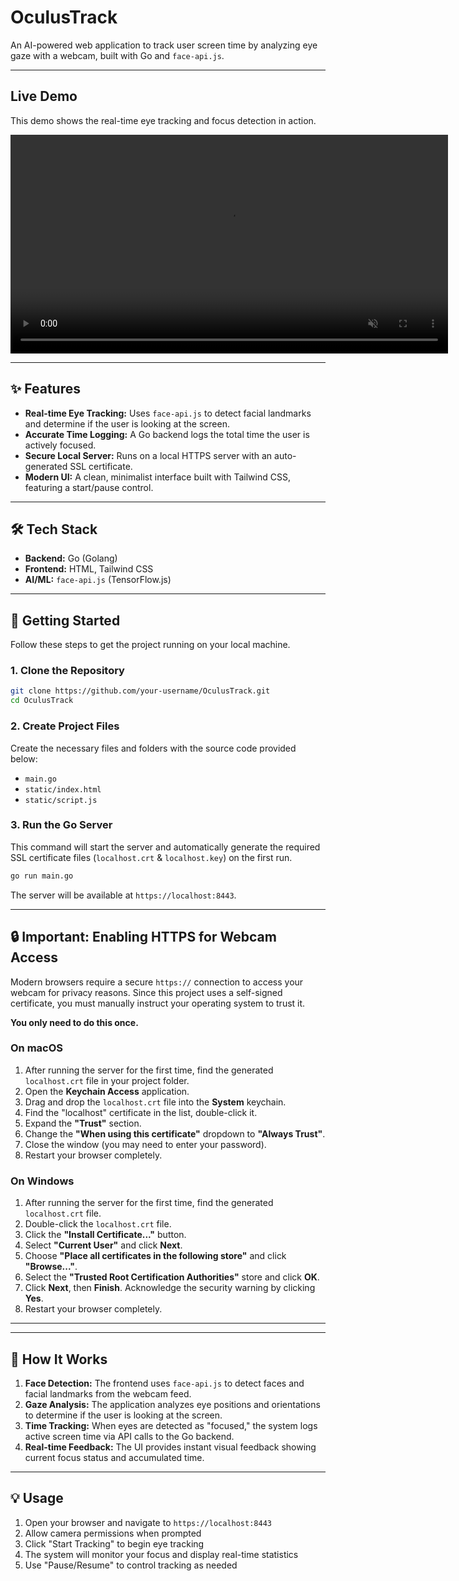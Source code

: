 # OculusTrack 
An AI-powered web application to track user screen time by analyzing eye gaze with a webcam, built with Go and `face-api.js`.

---

## Live Demo
This demo shows the real-time eye tracking and focus detection in action.

<p align="center">
  <video src="demo.mp4" width="700" controls autoplay loop muted>
     Your browser does not support the video tag.
  </video>
</p>

---

## ✨ Features
* **Real-time Eye Tracking:** Uses `face-api.js` to detect facial landmarks and determine if the user is looking at the screen.
* **Accurate Time Logging:** A Go backend logs the total time the user is actively focused.
* **Secure Local Server:** Runs on a local HTTPS server with an auto-generated SSL certificate.
* **Modern UI:** A clean, minimalist interface built with Tailwind CSS, featuring a start/pause control.

---

## 🛠️ Tech Stack
* **Backend:** Go (Golang)
* **Frontend:** HTML, Tailwind CSS
* **AI/ML:** `face-api.js` (TensorFlow.js)

---

## 🚀 Getting Started
Follow these steps to get the project running on your local machine.

### 1. Clone the Repository
```bash
git clone https://github.com/your-username/OculusTrack.git
cd OculusTrack
```

### 2. Create Project Files
Create the necessary files and folders with the source code provided below:
- `main.go`
- `static/index.html`
- `static/script.js`

### 3. Run the Go Server
This command will start the server and automatically generate the required SSL certificate files (`localhost.crt` & `localhost.key`) on the first run.

```bash
go run main.go
```

The server will be available at `https://localhost:8443`.

---

## 🔒 Important: Enabling HTTPS for Webcam Access
Modern browsers require a secure `https://` connection to access your webcam for privacy reasons. Since this project uses a self-signed certificate, you must manually instruct your operating system to trust it.

**You only need to do this once.**

### On macOS
1. After running the server for the first time, find the generated `localhost.crt` file in your project folder.
2. Open the **Keychain Access** application.
3. Drag and drop the `localhost.crt` file into the **System** keychain.
4. Find the "localhost" certificate in the list, double-click it.
5. Expand the **"Trust"** section.
6. Change the **"When using this certificate"** dropdown to **"Always Trust"**.
7. Close the window (you may need to enter your password).
8. Restart your browser completely.

### On Windows
1. After running the server for the first time, find the generated `localhost.crt` file.
2. Double-click the `localhost.crt` file.
3. Click the **"Install Certificate..."** button.
4. Select **"Current User"** and click **Next**.
5. Choose **"Place all certificates in the following store"** and click **"Browse..."**.
6. Select the **"Trusted Root Certification Authorities"** store and click **OK**.
7. Click **Next**, then **Finish**. Acknowledge the security warning by clicking **Yes**.
8. Restart your browser completely.

---


---

## 🧠 How It Works
1. **Face Detection:** The frontend uses `face-api.js` to detect faces and facial landmarks from the webcam feed.
2. **Gaze Analysis:** The application analyzes eye positions and orientations to determine if the user is looking at the screen.
3. **Time Tracking:** When eyes are detected as "focused," the system logs active screen time via API calls to the Go backend.
4. **Real-time Feedback:** The UI provides instant visual feedback showing current focus status and accumulated time.

---

## 💡 Usage
1. Open your browser and navigate to `https://localhost:8443`
2. Allow camera permissions when prompted
3. Click "Start Tracking" to begin eye tracking
4. The system will monitor your focus and display real-time statistics
5. Use "Pause/Resume" to control tracking as needed